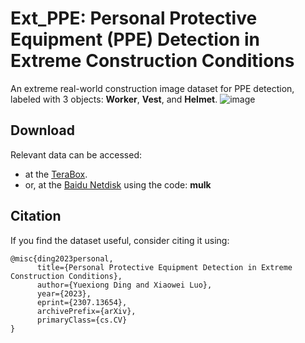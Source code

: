 # Ext_PPE: Personal Protective Equipment (PPE) Detection in Extreme Construction Conditions

An extreme real-world construction image dataset for PPE detection, labeled with 3 objects: **Worker**, **Vest**, and **Helmet**.
![image](https://github.com/dyxm/Ext_PPE/assets/17799440/1d9d7235-c5f3-486b-a4ef-fddb20de2fb2)


## Download
Relevant data can be accessed:
- at the [TeraBox]().
- or, at the [Baidu Netdisk](https://pan.baidu.com/s/1LcDkWN_Rs4RKpbfJxISwag) using the code: **mulk**


## Citation
If you find the dataset useful, consider citing it using:
```
@misc{ding2023personal,
      title={Personal Protective Equipment Detection in Extreme Construction Conditions}, 
      author={Yuexiong Ding and Xiaowei Luo},
      year={2023},
      eprint={2307.13654},
      archivePrefix={arXiv},
      primaryClass={cs.CV}
}
```
